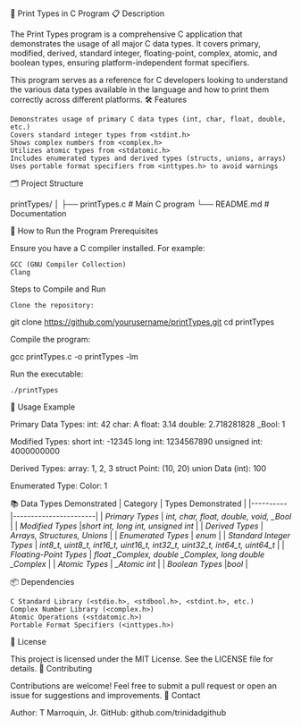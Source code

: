 📄 Print Types in C Program
📋 Description

The Print Types program is a comprehensive C application that demonstrates the usage of all major C data types. It covers primary, modified, derived, standard integer, floating-point, complex, atomic, and boolean types, ensuring platform-independent format specifiers.

This program serves as a reference for C developers looking to understand the various data types available in the language and how to print them correctly across different platforms.
🛠️ Features

    Demonstrates usage of primary C data types (int, char, float, double, etc.)
    Covers standard integer types from <stdint.h>
    Shows complex numbers from <complex.h>
    Utilizes atomic types from <stdatomic.h>
    Includes enumerated types and derived types (structs, unions, arrays)
    Uses portable format specifiers from <inttypes.h> to avoid warnings

🗂️ Project Structure

printTypes/
│
├── printTypes.c    # Main C program
└── README.md       # Documentation

🚀 How to Run the Program
Prerequisites

Ensure you have a C compiler installed. For example:

    GCC (GNU Compiler Collection)
    Clang

Steps to Compile and Run

    Clone the repository:

git clone https://github.com/yourusername/printTypes.git
cd printTypes

Compile the program:

gcc printTypes.c -o printTypes -lm

Run the executable:

    ./printTypes

📖 Usage Example

Primary Data Types:
int: 42
char: A
float: 3.14
double: 2.718281828
_Bool: 1

Modified Types:
short int: -12345
long int: 1234567890
unsigned int: 4000000000

Derived Types:
array: 1, 2, 3
struct Point: (10, 20)
union Data (int): 100

Enumerated Type:
Color: 1

📚 Data Types Demonstrated
| Category |	Types Demonstrated |
|----------|-----------------------|
| *Primary Types* | *int, char, float, double, void, _Bool* |
| *Modified Types* |*short int, long int, unsigned int* |
| *Derived Types* |	*Arrays, Structures, Unions* |
| *Enumerated Types* | *enum* |
| *Standard Integer Types* | *int8_t, uint8_t, int16_t, uint16_t, int32_t, uint32_t, int64_t, uint64_t* |
| *Floating-Point Types* | *float _Complex, double _Complex, long double _Complex* |
| *Atomic Types* | *_Atomic int* |
| *Boolean Types* |*bool* |

📦 Dependencies

    C Standard Library (<stdio.h>, <stdbool.h>, <stdint.h>, etc.)
    Complex Number Library (<complex.h>)
    Atomic Operations (<stdatomic.h>)
    Portable Format Specifiers (<inttypes.h>)

📝 License

This project is licensed under the MIT License. See the LICENSE file for details.
🤝 Contributing

Contributions are welcome! Feel free to submit a pull request or open an issue for suggestions and improvements.
📧 Contact

Author: T Marroquin, Jr.
GitHub: github.com/trinidadgithub
